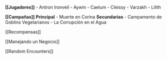 **[[Jugadores]]**
	- Antron Ironveil
	- Aywin
	- Caelum
	- Cleissy
	- Varzakh
	- Lilith

**[[Campañas]]**
	**Principal**
	- Muerte en Corina
	**Secundarias**
	-  Campamento de Goblins Vegetarianos
	-  La Corrupción en el Agua

[[Recompensas]]

[[Manejando un Negocio]]

[[Random Encounters]]





